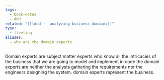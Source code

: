 ```yaml
---
tags:
  - book-notes
  - ddd
related: "[[lddd -  analyzing business domains]]"
type:
  - fleeting
aliases:
  - who are the domain experts
---
```

Domain experts are subject matter experts who know all the intricacies of the business that we are going to model and implement in code
the domain experts are neither the analysts gathering the requirements nor the engineers designing the system. domain experts represent the business.
